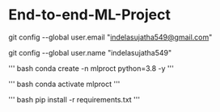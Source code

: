 # End-to-end-ML-Project

git config --global user.email "indelasujatha549@gmail.com"

git config --global user.name "indelasujatha549"

''' bash
conda create -n mlproct python=3.8 -y
'''

''' bash
conda activate mlproct
'''

''' bash
pip install -r requirements.txt
'''